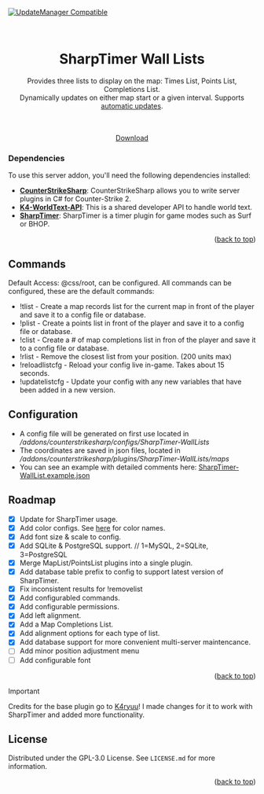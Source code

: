 <a name="readme-top"></a>
[![UpdateManager Compatible](https://img.shields.io/badge/CS2-UpdateManager-darkgreen)](https://github.com/Kandru/cs2-update-manager/)
<!-- PROJECT LOGO -->
<br />
<div align="center">
  <h1 align="center">SharpTimer Wall Lists</h1>
  <a align="center">Provides three lists to display on the map: Times List, Points List, Completions List.<br>Dynamically updates on either map start or a given interval. Supports <a href="https://github.com/Kandru/cs2-update-manager">automatic updates</a>.</a><br>
  <br>
  <img src="https://github.com/user-attachments/assets/7f91b9c2-297a-48ce-8380-c4583aaf12af" alt="" style="margin: 0;">

  <p align="center">
    <br />
    <a href="https://github.com/SharpTimer/WallLists/releases/tag/1.0.6">Download</a>
  </p>
</div>

<!-- ABOUT THE PROJECT -->

### Dependencies

To use this server addon, you'll need the following dependencies installed:

- [**CounterStrikeSharp**](https://github.com/roflmuffin/CounterStrikeSharp/releases): CounterStrikeSharp allows you to write server plugins in C# for Counter-Strike 2.
- [**K4-WorldText-API**](https://github.com/M-archand/K4-WorldText-API/releases/tag/1.2.4): This is a shared developer API to handle world text.
- [**SharpTimer**](https://github.com/Letaryat/poor-sharptimer): SharpTimer is a timer plugin for game modes such as Surf or BHOP.
  
<p align="right">(<a href="#readme-top">back to top</a>)</p>

<!-- COMMANDS -->

## Commands

Default Access: @css/root, can be configured.
All commands can be configured, these are the default commands:
- !tlist  - Create a map records list for the current map in front of the player and save it to a config file or database.
- !plist - Create a points list in front of the player and save it to a config file or database.
- !clist - Create a # of map completions list in fron of the player and save it to a config file or database.
- !rlist - Remove the closest list from your position. (200 units max)
- !reloadlistcfg - Reload your config live in-game. Takes about 15 seconds.
- !updatelistcfg - Update your config with any new variables that have been added in a new version.

<!-- CONFIG -->

## Configuration

- A config file will be generated on first use located in _/addons/counterstrikesharp/configs/SharpTimer-WallLists_
- The coordinates are saved in json files, located in _/addons/counterstrikesharp/plugins/SharpTimer-WallLists/maps_
- You can see an example with detailed comments here: [SharpTimer-WallList.example.json](https://github.com/SharpTimer/WallLists/blob/main/SharpTimer-WallLists.example.json)
<!-- ROADMAP -->

## Roadmap

- [X] Update for SharpTimer usage.
- [X] Add color configs. See [here](https://i.sstatic.net/lsuz4.png) for color names.
- [X] Add font size & scale to config.
- [X] Add SQLite & PostgreSQL support. // 1=MySQL, 2=SQLite, 3=PostgreSQL
- [X] Merge MapList/PointsList plugins into a single plugin.
- [X] Add database table prefix to config to support latest version of SharpTimer.
- [X] Fix inconsistent results for !removelist
- [X] Add configurabled commands.
- [X] Add configurable permissions.
- [X] Add left alignment.
- [X] Add a Map Completions List.
- [X] Add alignment options for each type of list.
- [X] Add database support for more convenient multi-server maintencance.
- [ ] Add minor position adjustment menu
- [ ] Add configurable font

<p align="right">(<a href="#readme-top">back to top</a>)</p>

> [!IMPORTANT]
> Credits for the base plugin go to [K4ryuu](https://github.com/K4ryuu)! I made changes for it to work with SharpTimer and added more functionality.

<!-- LICENSE -->

## License

Distributed under the GPL-3.0 License. See `LICENSE.md` for more information.

<p align="right">(<a href="#readme-top">back to top</a>)</p>
